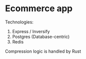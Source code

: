 # Ecommerce app

Technologies:

1. Express / Inversify
2. Postgres (Database-centric)
3. Redis

Compression logic is handled by Rust